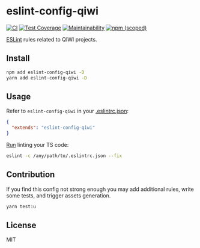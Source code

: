 # eslint-config-qiwi

[![CI](https://github.com/qiwi/lint-config-qiwi/workflows/CI/badge.svg)](https://github.com/qiwi/lint-config-qiwi/actions)
[![Test Coverage](https://api.codeclimate.com/v1/badges/8738098b0f0f4825da8b/test_coverage)](https://codeclimate.com/github/qiwi/lint-config-qiwi/test_coverage)
[![Maintainability](https://api.codeclimate.com/v1/badges/8738098b0f0f4825da8b/maintainability)](https://codeclimate.com/github/qiwi/lint-config-qiwi/maintainability)
[![npm (scoped)](https://img.shields.io/npm/v/eslint-config-qiwi?label=npm&color=39f)](https://www.npmjs.com/package/eslint-config-qiwi)

[ESLint](https://eslint.org) rules related to QIWI projects.

## Install

```bash
npm add eslint-config-qiwi -D
yarn add eslint-config-qiwi -D
```

## Usage

Refer to `eslint-config-qiwi` in your [.eslintrc.json](https://eslint.org/docs/user-guide/configuring):

```json
{
  "extends": "eslint-config-qiwi"
}
```

[Run](https://eslint.org/docs/user-guide/command-line-interface) linting your TS code:

```bash
eslint -c /any/path/to/.eslintrc.json --fix
```

## Contribution

If you find this config not strong enough you may add additional rules, write some tests, and trigger assets generation.

```bash
yarn test:u
```

## License

MIT
